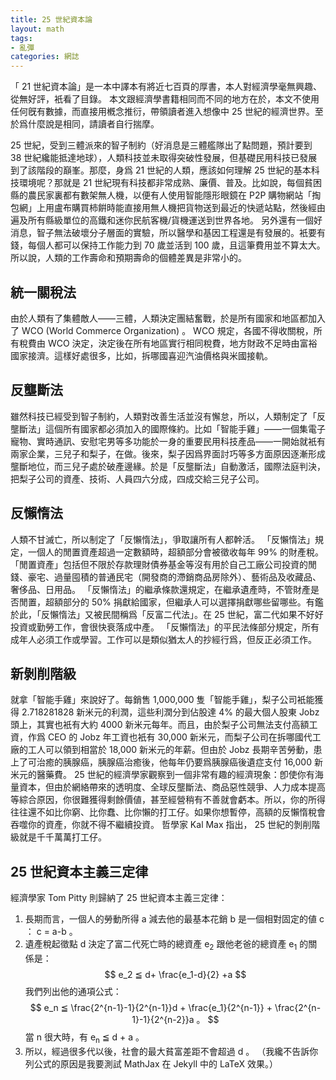 ```yaml
---
title: 25 世紀資本論
layout: math
tags:
- 亂彈
categories: 網誌
---
```

「 21 世紀資本論」是一本中譯本有將近七百頁的厚書，本人對經濟學毫無興趣、從無好評，衹看了目錄。
本文跟經濟學書籍相同而不同的地方在於，本文不使用任何旣有數據，而直接用槪念推衍，帶領讀者進入想像中 25 世紀的經濟世界。至於爲什麼說是相同，請讀者自行揣摩。

25 世紀，受到三體派來的智子制約（好消息是三體艦隊出了點問題，預計要到 38 世紀纔能抵達地球），人類科技並未取得突破性發展，但基礎民用科技已發展到了該階段的巔峯。那麼，身爲 21 世紀的人類，應該如何理解 25 世紀的基本科技環境呢？那就是 21 世紀現有科技都非常成熟、廉價、普及。比如說，每個貧困縣的農民家裏都有數架無人機，以便有人使用智能隱形眼鏡在 P2P 購物網站「掏包網」上用盧布購買柿餠時能直接用無人機把貨物送到最近的快遞站點，然後經由遍及所有縣級單位的高鐵和迷你民航客機/貨機運送到世界各地。
另外還有一個好消息，智子無法破壞分子層面的實驗，所以醫學和基因工程還是有發展的。衹要有錢，每個人都可以保持工作能力到 70 歲並活到 100 歲，且這筆費用並不算太大。所以說，人類的工作壽命和預期壽命的個體差異是非常小的。

## 統一關稅法
由於人類有了集體敵人——三體，人類決定團結奮戰，於是所有國家和地區都加入了 WCO (World Commerce Organization) 。 WCO 規定，各國不得收關稅，所有稅費由 WCO 決定，決定後在所有地區實行相同稅費，地方財政不足時由富裕國家接濟。這樣好處很多，比如，拆哪國喜迎汽油價格與米國接軌。

## 反壟斷法
雖然科技已經受到智子制約，人類對改善生活並沒有懈怠，所以，人類制定了「反壟斷法」這個所有國家都必須加入的國際條約。比如「智能手雞」——一個集電子寵物、實時通訊、安慰宅男等多功能於一身的重要民用科技產品——一開始就衹有兩家企業，三兒子和梨子，在做。後來，梨子因爲界面討巧等多方面原因逐漸形成壟斷地位，而三兒子處於破產邊緣。於是「反壟斷法」自動激活，國際法庭判決，把梨子公司的資產、技術、人員四六分成，四成交給三兒子公司。

## 反懶惰法
人類不甘滅亡，所以制定了「反懶惰法」，爭取讓所有人都幹活。
「反懶惰法」規定，一個人的閒置資產超過一定數額時，超額部分會被徵收每年 99% 的財產稅。「閒置資產」包括但不限於存款理財債券基金等沒有用於自己工廠公司投資的閒錢、豪宅、過量囤積的普通民宅（開發商的滯銷商品房除外）、藝術品及收藏品、奢侈品、日用品。
「反懶惰法」的繼承條款還規定，在繼承遺產時，不管財產是否閒置，超額部分的 50% 捐獻給國家，但繼承人可以選擇捐獻哪些留哪些。有鑑於此，「反懶惰法」又被民間稱爲「反富二代法」。在 25 世紀，富二代如果不好好投資或勤勞工作，會很快衰落成中產。
「反懶惰法」的平民法條部分規定，所有成年人必須工作或學習。工作可以是類似猶太人的抄經行爲，但反正必須工作。

## 新剝削階級
就拿「智能手雞」來說好了。每銷售 1,000,000 隻「智能手雞」，梨子公司衹能獲得 2.718281828 新米元的利潤，這些利潤分到佔股達 4% 的最大個人股東 Jobz 頭上，其實也衹有大約 4000 新米元每年。而且，由於梨子公司無法支付高額工資，作爲 CEO 的 Jobz 年工資也衹有 30,000 新米元，而梨子公司在拆哪國代工廠的工人可以領到相當於 18,000 新米元的年薪。但由於 Jobz 長期辛苦勞動，患上了可治癒的胰腺癌，胰腺癌治癒後，他每年仍要爲胰腺癌後遺症支付 16,000 新米元的醫藥費。
25 世紀的經濟學家觀察到一個非常有趣的經濟現象：卽使你有海量資本，但由於網絡帶來的透明度、全球反壟斷法、商品惡性競爭、人力成本提高等綜合原因，你很難獲得剩餘價値，甚至經營稍有不善就會虧本。所以，你的所得往往還不如比你窮、比你蠢、比你懶的打工仔。如果你想暫停，高額的反懶惰稅會吞噬你的資產，你就不得不繼續投資。
哲學家 Kal Max 指出， 25 世紀的剝削階級就是千千萬萬打工仔。

## 25 世紀資本主義三定律
經濟學家 Tom Pitty 則歸納了 25 世紀資本主義三定律：
1. 長期而言，一個人的勞動所得 a 減去他的最基本花銷 b 是一個相對固定的値 c ： c = a-b 。
2. 遺產稅起徵點 d 決定了富二代死亡時的總資產 e<sub>2</sub> 跟他老爸的總資產 e<sub>1</sub> 的關係是：
$$
e_2 ≦ d+ \frac{e_1-d}{2} +a
$$
我們列出他的通項公式：
$$
e_n ≦ \frac{2^{n-1}-1}{2^{n-1}}d + \frac{e_1}{2^{n-1}} + \frac{2^{n-1}-1}{2^{n-2}}a 。
$$
當 n 很大時，有 e<sub>n</sub> ≦ d + a 。
3. 所以，經過很多代以後，社會的最大貧富差距不會超過 d 。
（我纔不告訴你列公式的原因是我要測試 MathJax 在 Jekyll 中的 LaTeX 效果。）